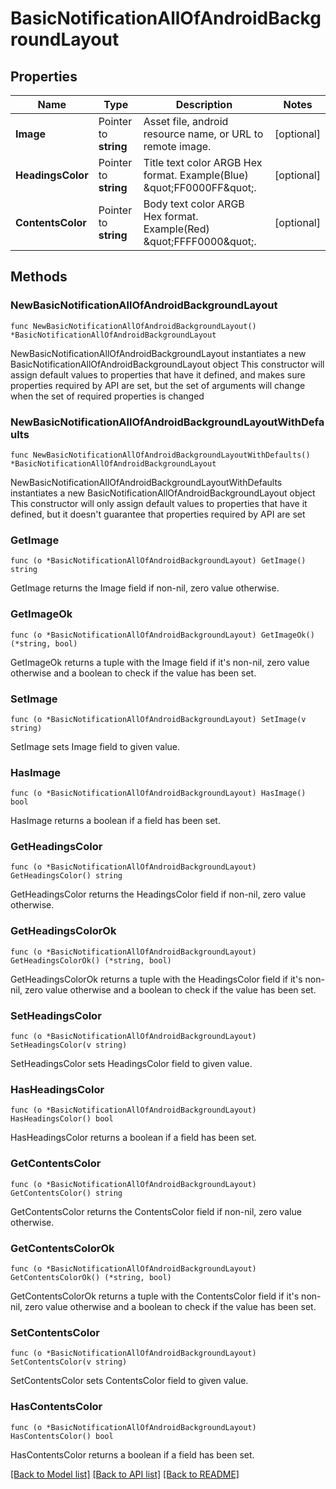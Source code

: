 # BasicNotificationAllOfAndroidBackgroundLayout

## Properties

Name | Type | Description | Notes
------------ | ------------- | ------------- | -------------
**Image** | Pointer to **string** | Asset file, android resource name, or URL to remote image. | [optional] 
**HeadingsColor** | Pointer to **string** | Title text color ARGB Hex format. Example(Blue) \&quot;FF0000FF\&quot;. | [optional] 
**ContentsColor** | Pointer to **string** | Body text color ARGB Hex format. Example(Red) \&quot;FFFF0000\&quot;. | [optional] 

## Methods

### NewBasicNotificationAllOfAndroidBackgroundLayout

`func NewBasicNotificationAllOfAndroidBackgroundLayout() *BasicNotificationAllOfAndroidBackgroundLayout`

NewBasicNotificationAllOfAndroidBackgroundLayout instantiates a new BasicNotificationAllOfAndroidBackgroundLayout object
This constructor will assign default values to properties that have it defined,
and makes sure properties required by API are set, but the set of arguments
will change when the set of required properties is changed

### NewBasicNotificationAllOfAndroidBackgroundLayoutWithDefaults

`func NewBasicNotificationAllOfAndroidBackgroundLayoutWithDefaults() *BasicNotificationAllOfAndroidBackgroundLayout`

NewBasicNotificationAllOfAndroidBackgroundLayoutWithDefaults instantiates a new BasicNotificationAllOfAndroidBackgroundLayout object
This constructor will only assign default values to properties that have it defined,
but it doesn't guarantee that properties required by API are set

### GetImage

`func (o *BasicNotificationAllOfAndroidBackgroundLayout) GetImage() string`

GetImage returns the Image field if non-nil, zero value otherwise.

### GetImageOk

`func (o *BasicNotificationAllOfAndroidBackgroundLayout) GetImageOk() (*string, bool)`

GetImageOk returns a tuple with the Image field if it's non-nil, zero value otherwise
and a boolean to check if the value has been set.

### SetImage

`func (o *BasicNotificationAllOfAndroidBackgroundLayout) SetImage(v string)`

SetImage sets Image field to given value.

### HasImage

`func (o *BasicNotificationAllOfAndroidBackgroundLayout) HasImage() bool`

HasImage returns a boolean if a field has been set.

### GetHeadingsColor

`func (o *BasicNotificationAllOfAndroidBackgroundLayout) GetHeadingsColor() string`

GetHeadingsColor returns the HeadingsColor field if non-nil, zero value otherwise.

### GetHeadingsColorOk

`func (o *BasicNotificationAllOfAndroidBackgroundLayout) GetHeadingsColorOk() (*string, bool)`

GetHeadingsColorOk returns a tuple with the HeadingsColor field if it's non-nil, zero value otherwise
and a boolean to check if the value has been set.

### SetHeadingsColor

`func (o *BasicNotificationAllOfAndroidBackgroundLayout) SetHeadingsColor(v string)`

SetHeadingsColor sets HeadingsColor field to given value.

### HasHeadingsColor

`func (o *BasicNotificationAllOfAndroidBackgroundLayout) HasHeadingsColor() bool`

HasHeadingsColor returns a boolean if a field has been set.

### GetContentsColor

`func (o *BasicNotificationAllOfAndroidBackgroundLayout) GetContentsColor() string`

GetContentsColor returns the ContentsColor field if non-nil, zero value otherwise.

### GetContentsColorOk

`func (o *BasicNotificationAllOfAndroidBackgroundLayout) GetContentsColorOk() (*string, bool)`

GetContentsColorOk returns a tuple with the ContentsColor field if it's non-nil, zero value otherwise
and a boolean to check if the value has been set.

### SetContentsColor

`func (o *BasicNotificationAllOfAndroidBackgroundLayout) SetContentsColor(v string)`

SetContentsColor sets ContentsColor field to given value.

### HasContentsColor

`func (o *BasicNotificationAllOfAndroidBackgroundLayout) HasContentsColor() bool`

HasContentsColor returns a boolean if a field has been set.


[[Back to Model list]](../README.md#documentation-for-models) [[Back to API list]](../README.md#documentation-for-api-endpoints) [[Back to README]](../README.md)


